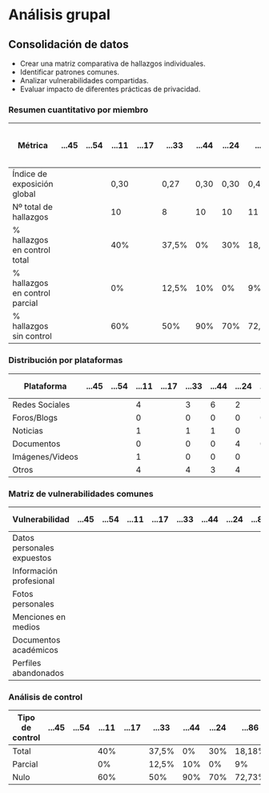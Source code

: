 

# Análisis grupal

## Consolidación de datos

- Crear una matriz comparativa de hallazgos individuales.
- Identificar patrones comunes.
- Analizar vulnerabilidades compartidas.
- Evaluar impacto de diferentes prácticas de privacidad.

### Resumen cuantitativo por miembro

<div align=center>

| Métrica                        | ...45 | ...54 | ...11 | ...17 | ...33 | ...44 | ...24 | ...86 | Patrón grupal<br>(Media y desviación) |
|--------------------------------|-------|-------|-------|-------|-------|-------|-------|-------|---------------------------------------|
| Índice de exposición global    |       |       | 0,30  |       | 0,27  |  0,30 | 0,30  |  0,41  |                                  |
| Nº total de hallazgos          |       |       | 10    |       |   8   |  10   |  10   |     11 |                                      |
| % hallazgos en control total   |       |       | 40%   |       | 37,5% |  0%   | 30%   |18,18%  |                                       |
| % hallazgos en control parcial |       |       | 0%    |       | 12,5%  | 10%  |  0%   |  9%    |                                       |
| % hallazgos sin control        |       |       | 60%   |       |  50%   |  90% | 70%   | 72,3%  |                      |

</div>

### Distribución por plataformas

<div align=center>

| Plataforma       | ...45 | ...54 | ...11 | ...17 | ...33 | ...44 | ...24 | ...86 | Total grupo |
|-----------------|-------|-------|-------|-------|-------|-------|-------|-------|-------------|
| Redes Sociales  |       |       | 4     |       |  3     |   6  |    2   |   7    |             |
| Foros/Blogs     |       |       | 0     |       |   0    |   0  |    0   |   0    |             |
| Noticias        |       |       | 1     |       |    1   |   1  |    0   |   1    |             |
| Documentos      |       |       | 0     |       |     0  |   0  |  4     |     0  |             |
| Imágenes/Videos |       |       | 1     |       |     0  |   0  |  0     |   1    |             |
| Otros           |       |       | 4     |       |    4   |   3  |  4     |    2   |          |

</div>

### Matriz de vulnerabilidades comunes

<div align=center>

| Vulnerabilidad             | ...45 | ...54 | ...11 | ...17 | ...33 | ...44 | ...24 | ...86 | % Grupo | Riesgo medio |
|----------------------------|-------|-------|-------|-------|-------|-------|-------|-------|---------|--------------|
| Datos personales expuestos |       |       |       |       |       |       |       |       |         |              |
| Información profesional    |       |       |       |       |       |       |       |       |         |              |
| Fotos personales           |       |       |       |       |       |       |       |       |         |              |
| Menciones en medios        |       |       |       |       |       |       |       |       |         |              |
| Documentos académicos      |       |       |       |       |       |       |       |       |         |              |
| Perfiles abandonados       |       |       |       |       |       |       |       |       |         |              |

</div>

### Análisis de control

<div align=center>

| Tipo de control | ...45 | ...54 | ...11 | ...17 | ...33 | ...44 | ...24 | ...86 | % Grupo | Riesgo promedio |
|-----------------|-------|-------|-------|-------|-------|-------|-------|-------|---------|-----------------|
| Total           |       |       | 40%   |       | 37,5% |  0%  |   30% |  18,18% |         |                 |
| Parcial         |       |       | 0%    |       | 12,5% |  10% |    0%   |  9%  |         |                 |
| Nulo            |       |       | 60%   |       |   50% |  90% |   70%    | 72,73% |         |                 |

</div>

